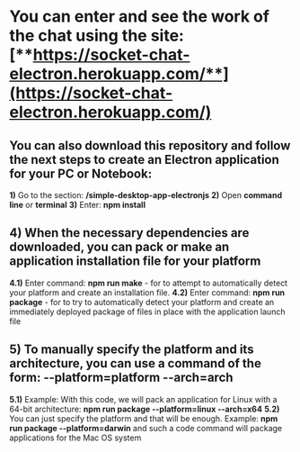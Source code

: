 
# You can enter and see the work of the chat using the site: [**https://socket-chat-electron.herokuapp.com/**](https://socket-chat-electron.herokuapp.com/)


## **You can also download this repository and follow the next steps to create an Electron application for your PC or Notebook:**
  **1)** Go to the section: **/simple-desktop-app-electronjs**
  **2)** Open **command line** or **terminal**
  **3)** Enter: **npm install**
  
## 4) When the necessary dependencies are downloaded, you can pack or make an application installation file for your platform
   **4.1)** Enter command: **npm run make** - for to attempt to automatically detect your platform and create an installation file.
   **4.2)** Enter command: **npm run package** - for to try to automatically detect your platform and create an immediately deployed package
            of files in place with the application launch file
            
## 5) To manually specify the platform and its architecture, you can use a command of the form: **--platform=platform --arch=arch**
   **5.1)** Example: With this code, we will pack an application for Linux with a 64-bit architecture: **npm run package --platform=linux --arch=x64**
   **5.2)** You can just specify the platform and that will be enough. Example: **npm run package --platform=darwin** and such a code command will package applications for the Mac OS system
